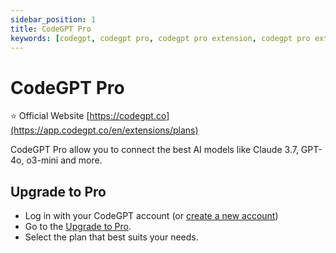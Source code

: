```yaml
---
sidebar_position: 1
title: CodeGPT Pro
keywords: [codegpt, codegpt pro, codegpt pro extension, codegpt pro extension for vscode, codegpt pro extension for jetbrains, codegpt pro extension for neovim, codegpt pro extension for sublime text, codegpt pro extension for atom, codegpt pro extension for vscode, codegpt pro extension for jetbrains, codegpt pro extension for neovim, codegpt pro extension for sublime text, codegpt pro extension for atom]
---
```


# CodeGPT Pro

⭐️ Official Website [https://codegpt.co](https://app.codegpt.co/en/extensions/plans)

CodeGPT Pro allow you to connect the best AI models like Claude 3.7, GPT-4o, o3-mini and more.


## Upgrade to Pro
- Log in with your CodeGPT account (or [create a new account](https://app.codegpt.co))
- Go to the [Upgrade to Pro](https://app.codegpt.co/en/extensions/plans).
- Select the plan that best suits your needs.